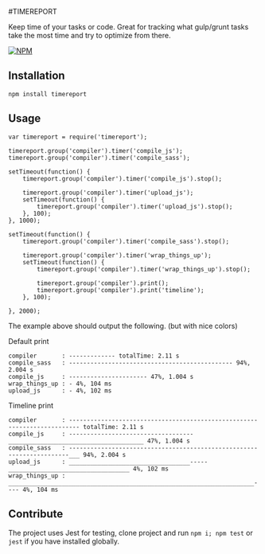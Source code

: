 #TIMEREPORT

Keep time of your tasks or code. Great for tracking what gulp/grunt tasks take the most time and try to optimize from there.

[![NPM](https://nodei.co/npm/timereport.png?downloads=true&downloadRank=true&stars=true)](https://nodei.co/npm/timereport/)

## Installation

	npm install timereport
	
## Usage

	var timereport = require('timereport');
	
	timereport.group('compiler').timer('compile_js');
    timereport.group('compiler').timer('compile_sass');

    setTimeout(function() {
        timereport.group('compiler').timer('compile_js').stop();

        timereport.group('compiler').timer('upload_js');
        setTimeout(function() {
            timereport.group('compiler').timer('upload_js').stop();
        }, 100);
    }, 1000);

    setTimeout(function() {
        timereport.group('compiler').timer('compile_sass').stop();

        timereport.group('compiler').timer('wrap_things_up');
        setTimeout(function() {
            timereport.group('compiler').timer('wrap_things_up').stop();

            timereport.group('compiler').print();
            timereport.group('compiler').print('timeline');
        }, 100);

    }, 2000);
	
The example above should output the following. (but with nice colors)

Default print

	compiler       : ------------- totalTime: 2.11 s
    compile_sass   : ---------------------------------------------- 94%, 2.004 s
    compile_js     : ---------------------- 47%, 1.004 s
    wrap_things_up : - 4%, 104 ms
    upload_js      : - 4%, 102 ms

Timeline print

    compiler       : ------------------------------------------------------------------------- totalTime: 2.11 s
    compile_js     : -----------------------------------______________________________________ 47%, 1.004 s
    compile_sass   : ----------------------------------------------------------------------___ 94%, 2.004 s
    upload_js      : __________________________________-----__________________________________ 4%, 102 ms
    wrap_things_up : _____________________________________________________________________---- 4%, 104 ms
	
## Contribute

The project uses Jest for testing, clone project and run `npm i; npm test` or `jest` if you have installed globally.
